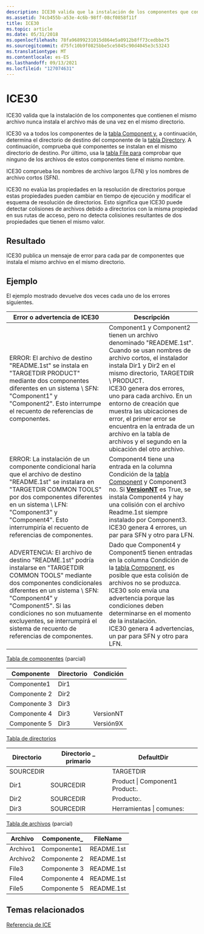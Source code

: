 ```yaml
---
description: ICE30 valida que la instalación de los componentes que contienen el mismo archivo nunca instala el archivo más de una vez en el mismo directorio.
ms.assetid: 74cb455b-a53e-4c6b-98ff-08cf0858f11f
title: ICE30
ms.topic: article
ms.date: 05/31/2018
ms.openlocfilehash: 78fa96899231015d864e5a0912b8ff73cedbbe75
ms.sourcegitcommit: d75fc10b9f0825bbe5ce5045c90d4045e3c53243
ms.translationtype: MT
ms.contentlocale: es-ES
ms.lasthandoff: 09/13/2021
ms.locfileid: "127074631"
---
```

# <a name="ice30"></a>ICE30

ICE30 valida que la instalación de los componentes que contienen el mismo archivo nunca instala el archivo más de una vez en el mismo directorio.

ICE30 va a todos los componentes de la [tabla Component y,](component-table.md) a continuación, determina el directorio de destino del componente de la [tabla Directory](directory-table.md). A continuación, comprueba qué componentes se instalan en el mismo directorio de destino. Por último, usa la [tabla File para](file-table.md) comprobar que ninguno de los archivos de estos componentes tiene el mismo nombre.

ICE30 comprueba los nombres de archivo largos (LFN) y los nombres de archivo cortos (SFN).

ICE30 no evalúa las propiedades en la resolución de directorios porque estas propiedades pueden cambiar en tiempo de ejecución y modificar el esquema de resolución de directorios. Esto significa que ICE30 puede detectar colisiones de archivos debido a directorios con la misma propiedad en sus rutas de acceso, pero no detecta colisiones resultantes de dos propiedades que tienen el mismo valor.

## <a name="result"></a>Resultado

ICE30 publica un mensaje de error para cada par de componentes que instala el mismo archivo en el mismo directorio.

## <a name="example"></a>Ejemplo

El ejemplo mostrado devuelve dos veces cada uno de los errores siguientes.



| Error o advertencia de ICE30                                                                                                                                                                                                                                                                    | Descripción                                                                                                                                                                                                                                                                                                                                                                                                                                    |
|-------------------------------------------------------------------------------------------------------------------------------------------------------------------------------------------------------------------------------------------------------------------------------------------|------------------------------------------------------------------------------------------------------------------------------------------------------------------------------------------------------------------------------------------------------------------------------------------------------------------------------------------------------------------------------------------------------------------------------------------------|
| ERROR: El archivo de destino "README.1st" se instala en "TARGETDIR PRODUCT" mediante dos componentes diferentes en un sistema \\ SFN: "Component1" y "Component2". Esto interrumpe el recuento de referencias de componentes.                                                                                           | Component1 y Component2 tienen un archivo denominado "READEME.1st". Cuando se usan nombres de archivo cortos, el instalador instala Dir1 y Dir2 en el mismo directorio, TARGETDIR \\ PRODUCT.<br/> ICE30 genera dos errores, uno para cada archivo. En un entorno de creación que muestra las ubicaciones de error, [](file-table.md)el primer error se encuentra en la entrada de un archivo en la tabla de archivos y el segundo en la ubicación del otro archivo.<br/> |
| ERROR: La instalación de un componente condicional haría que el archivo de destino "README.1st" se instalara en "TARGETDIR COMMON TOOLS" por dos componentes diferentes en un sistema \\ LFN: "Component3" y "Component4". Esto interrumpiría el recuento de referencias de componentes.                      | Component4 tiene una entrada en la columna Condición de la [tabla Component](component-table.md) y Component3 no. Si [**VersionNT**](versionnt.md) es True, se instala Component4 y hay una colisión con el archivo Readme.1st siempre instalado por Component3.<br/> ICE30 genera 4 errores, un par para SFN y otro para LFN.<br/>                                                                                            |
| ADVERTENCIA: El archivo de destino "README.1st" podría instalarse en "TARGETDIR COMMON TOOLS" mediante dos componentes condicionales diferentes en un sistema \\ SFN: "Component4" y "Component5". Si las condiciones no son mutuamente excluyentes, se interrumpirá el sistema de recuento de referencias de componentes. | Dado que Component4 y Component5 tienen entradas en la columna Condición de la [tabla Component,](component-table.md) es posible que esta colisión de archivos no se produzca. ICE30 solo envía una advertencia porque las condiciones deben determinarse en el momento de la instalación.<br/> ICE30 genera 4 advertencias, un par para SFN y otro para LFN.<br/>                                                                                            |



 

[Tabla de componentes](component-table.md) (parcial)



| Componente  | Directorio | Condición |
|------------|-----------|-----------|
| Componente1 | Dir1      |           |
| Componente 2 | Dir2      |           |
| Componente 3 | Dir3      |           |
| Componente 4 | Dir3      | VersionNT |
| Componente 5 | Dir3      | Versión9X |



 

[Tabla de directorios](directory-table.md)



| Directorio | Directorio \_ primario | DefaultDir                    |
|-----------|-------------------|-------------------------------|
| SOURCEDIR |                   | TARGETDIR                     |
| Dir1      | SOURCEDIR         | Product \| Component1 Product:. |
| Dir2      | SOURCEDIR         | Producto:.                     |
| Dir3      | SOURCEDIR         | Herramientas \| comunes:         |



 

[Tabla de archivos](file-table.md) (parcial)



| Archivo  | Componente\_ | FileName   |
|-------|-------------|------------|
| Archivo1 | Componente1  | README.1st |
| Archivo2 | Componente 2  | README.1st |
| File3 | Componente 3  | README.1st |
| File4 | Componente 4  | README.1st |
| File5 | Componente 5  | README.1st |



 

## <a name="related-topics"></a>Temas relacionados

<dl> <dt>

[Referencia de ICE](ice-reference.md)
</dt> </dl>

 

 




